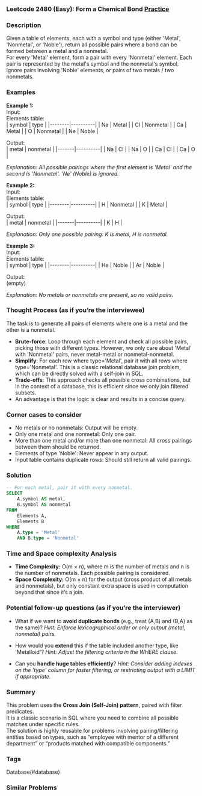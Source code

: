 ### Leetcode 2480 (Easy): Form a Chemical Bond [Practice](https://leetcode.com/problems/form-a-chemical-bond)

### Description  
Given a table of elements, each with a symbol and type (either 'Metal', 'Nonmetal', or 'Noble'), return all possible pairs where a bond can be formed between a metal and a nonmetal.  
For every 'Metal' element, form a pair with every 'Nonmetal' element. Each pair is represented by the metal's symbol and the nonmetal's symbol. Ignore pairs involving 'Noble' elements, or pairs of two metals / two nonmetals.

### Examples  

**Example 1:**  
Input:  
Elements table:  
| symbol | type     |
|--------|----------|
| Na     | Metal    |
| Cl     | Nonmetal |
| Ca     | Metal    |
| O      | Nonmetal |
| Ne     | Noble    |

Output:  
| metal | nonmetal |
|-------|----------|
| Na    | Cl       |
| Na    | O        |
| Ca    | Cl       |
| Ca    | O        |

*Explanation: All possible pairings where the first element is 'Metal' and the second is 'Nonmetal'. 'Ne' (Noble) is ignored.*

**Example 2:**  
Input:  
Elements table:  
| symbol | type     |
|--------|----------|
| H      | Nonmetal |
| K      | Metal    |

Output:  
| metal | nonmetal |
|-------|----------|
| K     | H        |

*Explanation: Only one possible pairing: K is metal, H is nonmetal.*

**Example 3:**  
Input:  
Elements table:  
| symbol | type     |
|--------|----------|
| He     | Noble    |
| Ar     | Noble    |

Output:  
(empty)

*Explanation: No metals or nonmetals are present, so no valid pairs.*

### Thought Process (as if you’re the interviewee)  
The task is to generate all pairs of elements where one is a metal and the other is a nonmetal.  
- **Brute-force**: Loop through each element and check all possible pairs, picking those with different types. However, we only care about 'Metal' with 'Nonmetal' pairs, never metal-metal or nonmetal-nonmetal.
- **Simplify**: For each row where type='Metal', pair it with all rows where type='Nonmetal'. This is a classic relational database join problem, which can be directly solved with a self-join in SQL.
- **Trade-offs**: This approach checks all possible cross combinations, but in the context of a database, this is efficient since we only join filtered subsets.  
- An advantage is that the logic is clear and results in a concise query.

### Corner cases to consider  
- No metals or no nonmetals: Output will be empty.
- Only one metal and one nonmetal: Only one pair.
- More than one metal and/or more than one nonmetal: All cross pairings between them should be returned.
- Elements of type 'Noble': Never appear in any output.
- Input table contains duplicate rows: Should still return all valid pairings.

### Solution

```sql
-- For each metal, pair it with every nonmetal.
SELECT
    A.symbol AS metal,
    B.symbol AS nonmetal
FROM
    Elements A,
    Elements B
WHERE
    A.type = 'Metal'
    AND B.type = 'Nonmetal'
```

### Time and Space complexity Analysis  

- **Time Complexity:** O(m × n), where m is the number of metals and n is the number of nonmetals. Each possible pairing is considered.
- **Space Complexity:** O(m × n) for the output (cross product of all metals and nonmetals), but only constant extra space is used in computation beyond that since it’s a join.

### Potential follow-up questions (as if you’re the interviewer)  

- What if we want to **avoid duplicate bonds** (e.g., treat (A,B) and (B,A) as the same)?
  *Hint: Enforce lexicographical order or only output (metal, nonmetal) pairs.*

- How would you **extend** this if the table included another type, like 'Metalloid'?
  *Hint: Adjust the filtering criteria in the WHERE clause.*

- Can you **handle huge tables efficiently**?
  *Hint: Consider adding indexes on the 'type' column for faster filtering, or restricting output with a LIMIT if appropriate.*

### Summary
This problem uses the **Cross Join (Self-Join) pattern**, paired with filter predicates.  
It is a classic scenario in SQL where you need to combine all possible matches under specific rules.  
The solution is highly reusable for problems involving pairing/filtering entities based on types, such as “employee with mentor of a different department” or “products matched with compatible components.”

### Tags
Database(#database)

### Similar Problems
